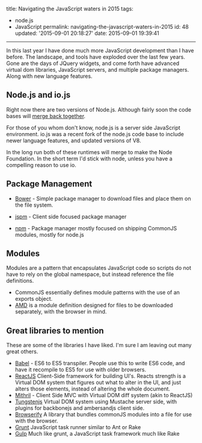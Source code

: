 title: Navigating the JavaScript waters in 2015
tags:

  - node.js
  - JavaScript
permalink: navigating-the-javascript-waters-in-2015
id: 48
updated: '2015-09-01 20:18:27'
date: 2015-09-01 19:39:41
---

In this last year I have done much more JavaScript development than I have before. The landscape, and tools have exploded over the last few years. Gone are the days of JQuery widgets, and come forth have advanced virtual dom libraries, JavaScript servers, and multiple package managers. Along with new language features.

## Node.js and io.js

Right now there are two versions of Node.js. Although fairly soon the code bases will [merge back together](http://thenextweb.com/dd/2015/06/16/node-js-and-io-js-are-settling-their-differences-merging-back-together/). 

For those of you whom don't know, node.js is a server side JavaScript environment. io.js was a recent fork of the node.js code base to include newer language features, and updated versions of V8.

In the long run both of these runtimes will merge to make the Node Foundation. In the short term I'd stick with node, unless you have a compelling reason to use io.

## Package Management

* [Bower](http://bower.io/) - Simple package manager to download files and place them on the file system.

* [jspm](http://jspm.io/) - Client side focused package manager

* [npm](https://www.npmjs.com) - Package manager mostly focused on shipping CommonJS modules, mostly for node.js


## Modules

Modules are a pattern that encapsulates JavaScript code so scripts do not have to rely on the global namespace, but instead reference the file definitions.

* CommonJS essentially defines module patterns with the use of an exports object.
* [AMD](http://requirejs.org/docs/whyamd.html) is a module definition designed for files to be downloaded separately, with the browser in mind. 

## Great libraries to mention

These are some of the libraries I have liked. I'm sure I am leaving out many great others.

* [Babel](https://babeljs.io/) - ES6 to ES5 transpiler. People use this to write ES6 code, and have it recompile to ES5 for use with older browsers.
* [ReactJS](http://facebook.github.io/react/) Client-Side framework for building UI's. Reacts strength is a Virtual DOM system that figures out what to alter in the UI, and just alters those elements, instead of altering the whole document.
* [Mithril](https://lhorie.github.io/mithril/) - Client Side MVC with Virtual DOM diff system (akin to ReactJS)
* [Tungstenjs](https://github.com/wayfair/tungstenjs) Virtual DOM system using Mustache server side, with plugins for backbonejs and ambersandjs client side.
* [Browserify](http://browserify.org/) A library that bundles commonJS modules into a file for use with the browser.
* [Grunt](http://gruntjs.com/) JavaScript task runner similar to Ant or Rake
* [Gulp](http://gulpjs.com/) Much like grunt, a JavaScript task framework much like Rake
